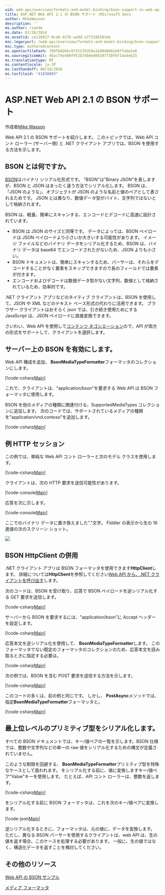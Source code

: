 ```yaml
---
uid: web-api/overview/formats-and-model-binding/bson-support-in-web-api-21
title: ASP.NET Web API 2.1 の BSON サポート |Microsoft Docs
author: MikeWasson
description: ''
ms.author: riande
ms.date: 01/20/2014
ms.assetid: ce11b017-0ca6-4376-aa9d-a7f3288101de
msc.legacyurl: /web-api/overview/formats-and-model-binding/bson-support-in-web-api-21
msc.type: authoredcontent
ms.openlocfilehash: 709fb0266c0725176358a1bd0d08b3e07fa6e2a6
ms.sourcegitcommit: 45ac74e400f9f2b7dbded66297730f6f14a4eb25
ms.translationtype: MT
ms.contentlocale: ja-JP
ms.lasthandoff: 08/16/2018
ms.locfileid: "41838003"
---
```

<a name="bson-support-in-aspnet-web-api-21"></a>ASP.NET Web API 2.1 の BSON サポート
====================
作成者[Mike Wasson](https://github.com/MikeWasson)

Web API 2.1 の BSON サポートを紹介します。 このトピックでは、Web API コント ローラー (サーバー側) と .NET クライアント アプリでは、BSON を使用する方法を示します。

## <a name="what-is-bson"></a>BSON とは何ですか。

[BSON](http://bsonspec.org/)はバイナリ シリアル化形式です。 "BSON"は"Binary JSON"を表しますが、BSON と JSON はまったく違う方法でシリアル化します。 BSON は、「JSON のような」、オブジェクトが JSON のような名前と値のペアとして表されるためです。 JSON とは異なり、数値データ型がバイト、文字列ではないとして格納されます。

BSON は、軽量、簡単にスキャンする、エンコードとデコードに高速に設計されています。

- BSON は JSON のサイズと同等です。 データによっては、BSON ペイロードは JSON ペイロードより小さいか大きいする可能性があります。 イメージ ファイルなどのバイナリ データをシリアル化するため、BSON は、バイナリ データは base64 でエンコードされたがないため、JSON よりも小さい。
- BSON ドキュメントは、簡単にスキャンするため、パーサーは、それらをデコードすることがなく要素をスキップできますので長のフィールドでは要素が付きます。
- エンコードおよびデコードは数値データ型がない文字列、数値として格納されているため、効率的です。

.NET クライアント アプリなどのネイティブ クライアントは、BSON を使用して、JSON や XML などのテキスト ベース形式の代わりに活用できます。 ブラウザー クライアントはおそらく json では、引き続き使用ためにする JavaScript は、JSON ペイロードに直接変換できます。

さいわい、Web API を使用して[コンテンツ ネゴシエーション](content-negotiation.md)ので、API が両方の形式をサポートして、クライアントを選択します。

## <a name="enabling-bson-on-the-server"></a>サーバー上の BSON を有効にします。

Web API 構成を追加、 **BsonMediaTypeFormatter**フォーマッタのコレクションにします。

[!code-csharp[Main](bson-support-in-web-api-21/samples/sample1.cs)]

これで、クライアントは、"application/bson"を要求する Web API は BSON フォーマッタに使用します。

BSON を他のメディアの種類に関連付ける、SupportedMediaTypes コレクションに追加します。 次のコードでは、サポートされているメディアの種類を"application/vnd.contoso"を追加します。

[!code-csharp[Main](bson-support-in-web-api-21/samples/sample2.cs)]

## <a name="example-http-session"></a>例 HTTP セッション

この例では、単純な Web API コント ローラーと次のモデル クラスを使用します。

[!code-csharp[Main](bson-support-in-web-api-21/samples/sample3.cs)]

クライアントは、次の HTTP 要求を送信可能性があります。

[!code-console[Main](bson-support-in-web-api-21/samples/sample4.cmd)]

応答を次に示します。

[!code-console[Main](bson-support-in-web-api-21/samples/sample5.cmd)]

ここでのバイナリ データに置き換えました&quot;.&quot;文字。 Fiddler の表示から生の 16 進値の次のスクリーン ショット。

[![](bson-support-in-web-api-21/_static/image2.png)](bson-support-in-web-api-21/_static/image1.png)

## <a name="using-bson-with-httpclient"></a>BSON HttpClient の併用

.NET クライアント アプリは BSON フォーマッタを使用できます**HttpClient**します。 詳細については**HttpClient**を参照してください[Web API から、.NET クライアントを呼び出す](../advanced/calling-a-web-api-from-a-net-client.md)します。

次のコードは、BSON を受け取り、応答で BSON ペイロードを逆シリアル化する GET 要求を送信します。

[!code-csharp[Main](bson-support-in-web-api-21/samples/sample6.cs)]

サーバーから BSON を要求するには、"application/bson"に Accept ヘッダーを設定します。

[!code-csharp[Main](bson-support-in-web-api-21/samples/sample7.cs)]

応答本文を逆シリアル化を使用して、 **BsonMediaTypeFormatter**します。 このフォーマッタでない既定のフォーマッタのコレクションのため、応答本文を読み取るときに指定する必要は。

[!code-csharp[Main](bson-support-in-web-api-21/samples/sample8.cs)]

次の例では、BSON を含む POST 要求を送信する方法を示します。

[!code-csharp[Main](bson-support-in-web-api-21/samples/sample9.cs)]

このコードの多くは、前の例と同じです。 しかし、 **PostAsync**メソッドでは、指定**BsonMediaTypeFormatter**フォーマッタと。

[!code-csharp[Main](bson-support-in-web-api-21/samples/sample10.cs)]

## <a name="serializing-top-level-primitive-types"></a>最上位レベルのプリミティブ型をシリアル化します。

すべての BSON ドキュメントでは、キー/値ペアの一覧を示します。BSON 仕様では、整数や文字列などの単一の raw 値をシリアル化するための構文が定義されていません。

このような制限を回避する、 **BsonMediaTypeFormatter**プリミティブ型を特殊なケースとして扱われます。 をシリアル化する前に、値に変換しますキー/値ペア"Value"キーを使用します。 たとえば、API コント ローラーは、整数を返します。

[!code-csharp[Main](bson-support-in-web-api-21/samples/sample11.cs)]

をシリアル化する前に BSON フォーマッタは、これを次のキー/値ペアに変換します。

[!code-json[Main](bson-support-in-web-api-21/samples/sample12.json)]

逆シリアル化するときに、フォーマッタは、元の値に、データを変換します。 ただし、異なる BSON パーサーを使用するクライアントは、web API は、生の値を返す場合、このケースを処理する必要があります。 一般に、生の値ではなく、構造化データを返すことを検討してください。

## <a name="additional-resources"></a>その他のリソース

[Web API の BSON サンプル](https://aspnet.codeplex.com/SourceControl/latest#Samples/WebApi/BSONSample/)

[メディア フォーマッタ](media-formatters.md)
